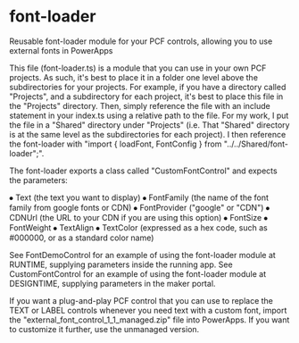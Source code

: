 # font-loader
Reusable font-loader module for your PCF controls, allowing you to use external fonts in PowerApps

This file (font-loader.ts) is a module that you can use in your own PCF projects.  As such, it's best to place it in a folder one level above the subdirectories for your projects.  For example, if you have a directory called "Projects", and a subdirectory for each project, it's best to place this file in the "Projects" directory.  Then, simply reference the file with an include statement in your index.ts using a relative path to the file.  For my work, I put the file in a "Shared" directory under "Projects" (i.e. That "Shared" directory is at the same level as the subdirectories for each project).  I then reference the font-loader with "import { loadFont, FontConfig } from "../../Shared/font-loader";".

The font-loader exports a class called "CustomFontControl" and expects the parameters:

⦁	Text (the text you want to display)
⦁	FontFamily (the name of the font family from google fonts or CDN)
⦁	FontProvider ("google" or "CDN")
⦁	CDNUrl (the URL to your CDN if you are using this option)
⦁	FontSize
⦁	FontWeight
⦁	TextAlign
⦁	TextColor (expressed as a hex code, such as #000000, or as a standard color name)

See FontDemoControl for an example of using the font-loader module at RUNTIME, supplying parameters inside the running app.
See CustomFontControl for an example of using the font-loader module at DESIGNTIME, supplying parameters in the maker portal.

If you want a plug-and-play PCF control that you can use to replace the TEXT or LABEL controls whenever you need text with a custom font, import the "external_font_control_1_1_managed.zip" file into PowerApps.  If you want to customize it further, use the unmanaged version.
